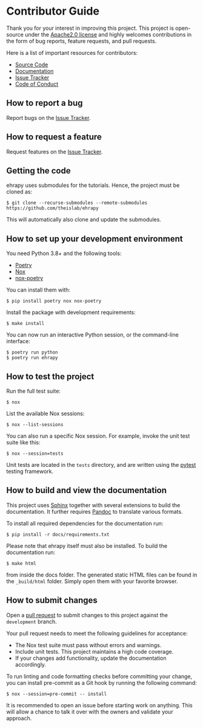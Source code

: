 # Contributor Guide

Thank you for your interest in improving this project.
This project is open-source under the [Apache2.0 license] and
highly welcomes contributions in the form of bug reports, feature requests, and pull requests.

Here is a list of important resources for contributors:

- [Source Code]
- [Documentation]
- [Issue Tracker]
- [Code of Conduct]

## How to report a bug

Report bugs on the [Issue Tracker].

## How to request a feature

Request features on the [Issue Tracker].

## Getting the code

ehrapy uses submodules for the tutorials. Hence, the project must be cloned as:

```console
$ git clone --recurse-submodules --remote-submodules https://github.com/theislab/ehrapy
```

This will automatically also clone and update the submodules.

## How to set up your development environment

You need Python 3.8+ and the following tools:

- [Poetry]
- [Nox]
- [nox-poetry]

You can install them with:

```console
$ pip install poetry nox nox-poetry
```

Install the package with development requirements:

```console
$ make install
```

You can now run an interactive Python session,
or the command-line interface:

```console
$ poetry run python
$ poetry run ehrapy
```

## How to test the project

Run the full test suite:

```console
$ nox
```

List the available Nox sessions:

```console
$ nox --list-sessions
```

You can also run a specific Nox session.
For example, invoke the unit test suite like this:

```console
$ nox --session=tests
```

Unit tests are located in the `tests` directory,
and are written using the [pytest] testing framework.

## How to build and view the documentation

This project uses [Sphinx] together with several extensions to build the documentation.
It further requires [Pandoc] to translate various formats.

To install all required dependencies for the documentation run:

```console
$ pip install -r docs/requirements.txt
```

Please note that ehrapy itself must also be installed. To build the documentation run:

```console
$ make html
```

from inside the docs folder. The generated static HTML files can be found in the `_build/html` folder.
Simply open them with your favorite browser.

## How to submit changes

Open a [pull request] to submit changes to this project against the `development` branch.

Your pull request needs to meet the following guidelines for acceptance:

- The Nox test suite must pass without errors and warnings.
- Include unit tests. This project maintains a high code coverage.
- If your changes add functionality, update the documentation accordingly.

To run linting and code formatting checks before committing your change, you can install pre-commit as a Git hook by running the following command:

```console
$ nox --session=pre-commit -- install
```

It is recommended to open an issue before starting work on anything.
This will allow a chance to talk it over with the owners and validate your approach.

[apache2.0 license]: https://opensource.org/licenses/Apache2.0
[code of conduct]: CODE_OF_CONDUCT.rst
[documentation]: https://ehrapy.readthedocs.io/
[issue tracker]: https://github.com/theislab/ehrapy/issues
[nox]: https://nox.thea.codes/
[nox-poetry]: https://nox-poetry.readthedocs.io/
[pandoc]: https://pandoc.org/
[poetry]: https://python-poetry.org/
[pull request]: https://github.com/theislab/ehrapy/pulls
[pytest]: https://pytest.readthedocs.io/
[source code]: https://github.com/theislab/ehrapy
[sphinx]: https://www.sphinx-doc.org/en/master/
